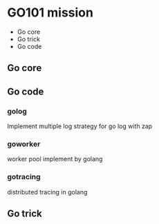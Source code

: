 # GO101 mission

- Go core
- Go trick
- Go code

## Go core

## Go code

### golog

Implement multiple log strategy for go log with zap

### goworker

worker pool implement by golang

### gotracing

distributed tracing in golang

## Go trick